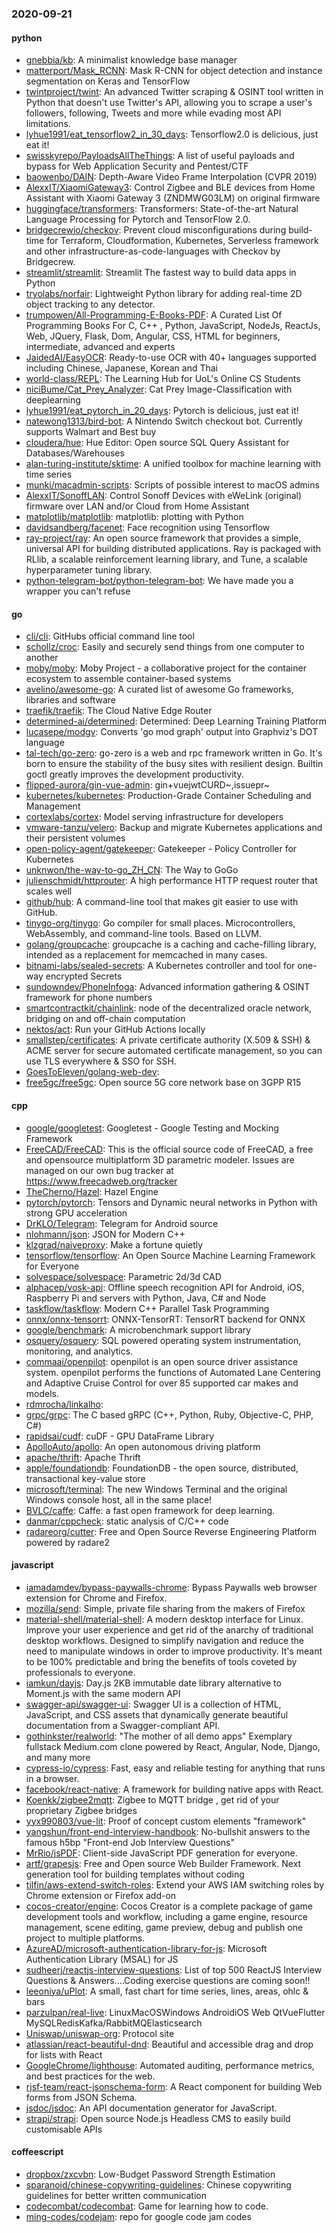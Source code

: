 ### 2020-09-21

#### python
* [gnebbia/kb](https://github.com/gnebbia/kb): A minimalist knowledge base manager
* [matterport/Mask_RCNN](https://github.com/matterport/Mask_RCNN): Mask R-CNN for object detection and instance segmentation on Keras and TensorFlow
* [twintproject/twint](https://github.com/twintproject/twint): An advanced Twitter scraping & OSINT tool written in Python that doesn't use Twitter's API, allowing you to scrape a user's followers, following, Tweets and more while evading most API limitations.
* [lyhue1991/eat_tensorflow2_in_30_days](https://github.com/lyhue1991/eat_tensorflow2_in_30_days): Tensorflow2.0  is delicious, just eat it! 
* [swisskyrepo/PayloadsAllTheThings](https://github.com/swisskyrepo/PayloadsAllTheThings): A list of useful payloads and bypass for Web Application Security and Pentest/CTF
* [baowenbo/DAIN](https://github.com/baowenbo/DAIN): Depth-Aware Video Frame Interpolation (CVPR 2019)
* [AlexxIT/XiaomiGateway3](https://github.com/AlexxIT/XiaomiGateway3): Control Zigbee and BLE devices from Home Assistant with Xiaomi Gateway 3 (ZNDMWG03LM) on original firmware
* [huggingface/transformers](https://github.com/huggingface/transformers): Transformers: State-of-the-art Natural Language Processing for Pytorch and TensorFlow 2.0.
* [bridgecrewio/checkov](https://github.com/bridgecrewio/checkov): Prevent cloud misconfigurations during build-time for Terraform, Cloudformation, Kubernetes, Serverless framework and other infrastructure-as-code-languages with Checkov by Bridgecrew.
* [streamlit/streamlit](https://github.com/streamlit/streamlit): Streamlit  The fastest way to build data apps in Python
* [tryolabs/norfair](https://github.com/tryolabs/norfair): Lightweight Python library for adding real-time 2D object tracking to any detector.
* [trumpowen/All-Programming-E-Books-PDF](https://github.com/trumpowen/All-Programming-E-Books-PDF): A Curated List Of Programming Books For C, C++ , Python, JavaScript, NodeJs, ReactJs, Web, JQuery, Flask, Dom, Angular, CSS, HTML for beginners, intermediate, advanced and experts
* [JaidedAI/EasyOCR](https://github.com/JaidedAI/EasyOCR): Ready-to-use OCR with 40+ languages supported including Chinese, Japanese, Korean and Thai
* [world-class/REPL](https://github.com/world-class/REPL): The Learning Hub for UoL's Online CS Students
* [niciBume/Cat_Prey_Analyzer](https://github.com/niciBume/Cat_Prey_Analyzer): Cat Prey Image-Classification with deeplearning
* [lyhue1991/eat_pytorch_in_20_days](https://github.com/lyhue1991/eat_pytorch_in_20_days): Pytorch is delicious, just eat it! 
* [natewong1313/bird-bot](https://github.com/natewong1313/bird-bot): A Nintendo Switch checkout bot. Currently supports Walmart and Best buy
* [cloudera/hue](https://github.com/cloudera/hue): Hue Editor: Open source SQL Query Assistant for Databases/Warehouses
* [alan-turing-institute/sktime](https://github.com/alan-turing-institute/sktime): A unified toolbox for machine learning with time series
* [munki/macadmin-scripts](https://github.com/munki/macadmin-scripts): Scripts of possible interest to macOS admins
* [AlexxIT/SonoffLAN](https://github.com/AlexxIT/SonoffLAN): Control Sonoff Devices with eWeLink (original) firmware over LAN and/or Cloud from Home Assistant
* [matplotlib/matplotlib](https://github.com/matplotlib/matplotlib): matplotlib: plotting with Python
* [davidsandberg/facenet](https://github.com/davidsandberg/facenet): Face recognition using Tensorflow
* [ray-project/ray](https://github.com/ray-project/ray): An open source framework that provides a simple, universal API for building distributed applications. Ray is packaged with RLlib, a scalable reinforcement learning library, and Tune, a scalable hyperparameter tuning library.
* [python-telegram-bot/python-telegram-bot](https://github.com/python-telegram-bot/python-telegram-bot): We have made you a wrapper you can't refuse

#### go
* [cli/cli](https://github.com/cli/cli): GitHubs official command line tool
* [schollz/croc](https://github.com/schollz/croc): Easily and securely send things from one computer to another  
* [moby/moby](https://github.com/moby/moby): Moby Project - a collaborative project for the container ecosystem to assemble container-based systems
* [avelino/awesome-go](https://github.com/avelino/awesome-go): A curated list of awesome Go frameworks, libraries and software
* [traefik/traefik](https://github.com/traefik/traefik): The Cloud Native Edge Router
* [determined-ai/determined](https://github.com/determined-ai/determined): Determined: Deep Learning Training Platform
* [lucasepe/modgv](https://github.com/lucasepe/modgv): Converts 'go mod graph' output into Graphviz's DOT language
* [tal-tech/go-zero](https://github.com/tal-tech/go-zero): go-zero is a web and rpc framework written in Go. It's born to ensure the stability of the busy sites with resilient design. Builtin goctl greatly improves the development productivity.
* [flipped-aurora/gin-vue-admin](https://github.com/flipped-aurora/gin-vue-admin): gin+vuejwtCURD~,issuepr~
* [kubernetes/kubernetes](https://github.com/kubernetes/kubernetes): Production-Grade Container Scheduling and Management
* [cortexlabs/cortex](https://github.com/cortexlabs/cortex): Model serving infrastructure for developers
* [vmware-tanzu/velero](https://github.com/vmware-tanzu/velero): Backup and migrate Kubernetes applications and their persistent volumes
* [open-policy-agent/gatekeeper](https://github.com/open-policy-agent/gatekeeper): Gatekeeper - Policy Controller for Kubernetes
* [unknwon/the-way-to-go_ZH_CN](https://github.com/unknwon/the-way-to-go_ZH_CN): The Way to GoGo 
* [julienschmidt/httprouter](https://github.com/julienschmidt/httprouter): A high performance HTTP request router that scales well
* [github/hub](https://github.com/github/hub): A command-line tool that makes git easier to use with GitHub.
* [tinygo-org/tinygo](https://github.com/tinygo-org/tinygo): Go compiler for small places. Microcontrollers, WebAssembly, and command-line tools. Based on LLVM.
* [golang/groupcache](https://github.com/golang/groupcache): groupcache is a caching and cache-filling library, intended as a replacement for memcached in many cases.
* [bitnami-labs/sealed-secrets](https://github.com/bitnami-labs/sealed-secrets): A Kubernetes controller and tool for one-way encrypted Secrets
* [sundowndev/PhoneInfoga](https://github.com/sundowndev/PhoneInfoga): Advanced information gathering & OSINT framework for phone numbers
* [smartcontractkit/chainlink](https://github.com/smartcontractkit/chainlink): node of the decentralized oracle network, bridging on and off-chain computation
* [nektos/act](https://github.com/nektos/act): Run your GitHub Actions locally 
* [smallstep/certificates](https://github.com/smallstep/certificates):  A private certificate authority (X.509 & SSH) & ACME server for secure automated certificate management, so you can use TLS everywhere & SSO for SSH.
* [GoesToEleven/golang-web-dev](https://github.com/GoesToEleven/golang-web-dev): 
* [free5gc/free5gc](https://github.com/free5gc/free5gc): Open source 5G core network base on 3GPP R15

#### cpp
* [google/googletest](https://github.com/google/googletest): Googletest - Google Testing and Mocking Framework
* [FreeCAD/FreeCAD](https://github.com/FreeCAD/FreeCAD): This is the official source code of FreeCAD, a free and opensource multiplatform 3D parametric modeler. Issues are managed on our own bug tracker at https://www.freecadweb.org/tracker
* [TheCherno/Hazel](https://github.com/TheCherno/Hazel): Hazel Engine
* [pytorch/pytorch](https://github.com/pytorch/pytorch): Tensors and Dynamic neural networks in Python with strong GPU acceleration
* [DrKLO/Telegram](https://github.com/DrKLO/Telegram): Telegram for Android source
* [nlohmann/json](https://github.com/nlohmann/json): JSON for Modern C++
* [klzgrad/naiveproxy](https://github.com/klzgrad/naiveproxy): Make a fortune quietly
* [tensorflow/tensorflow](https://github.com/tensorflow/tensorflow): An Open Source Machine Learning Framework for Everyone
* [solvespace/solvespace](https://github.com/solvespace/solvespace): Parametric 2d/3d CAD
* [alphacep/vosk-api](https://github.com/alphacep/vosk-api): Offline speech recognition API for Android, iOS, Raspberry Pi and servers with Python, Java, C# and Node
* [taskflow/taskflow](https://github.com/taskflow/taskflow): Modern C++ Parallel Task Programming
* [onnx/onnx-tensorrt](https://github.com/onnx/onnx-tensorrt): ONNX-TensorRT: TensorRT backend for ONNX
* [google/benchmark](https://github.com/google/benchmark): A microbenchmark support library
* [osquery/osquery](https://github.com/osquery/osquery): SQL powered operating system instrumentation, monitoring, and analytics.
* [commaai/openpilot](https://github.com/commaai/openpilot): openpilot is an open source driver assistance system. openpilot performs the functions of Automated Lane Centering and Adaptive Cruise Control for over 85 supported car makes and models.
* [rdmrocha/linkalho](https://github.com/rdmrocha/linkalho): 
* [grpc/grpc](https://github.com/grpc/grpc): The C based gRPC (C++, Python, Ruby, Objective-C, PHP, C#)
* [rapidsai/cudf](https://github.com/rapidsai/cudf): cuDF - GPU DataFrame Library
* [ApolloAuto/apollo](https://github.com/ApolloAuto/apollo): An open autonomous driving platform
* [apache/thrift](https://github.com/apache/thrift): Apache Thrift
* [apple/foundationdb](https://github.com/apple/foundationdb): FoundationDB - the open source, distributed, transactional key-value store
* [microsoft/terminal](https://github.com/microsoft/terminal): The new Windows Terminal and the original Windows console host, all in the same place!
* [BVLC/caffe](https://github.com/BVLC/caffe): Caffe: a fast open framework for deep learning.
* [danmar/cppcheck](https://github.com/danmar/cppcheck): static analysis of C/C++ code
* [radareorg/cutter](https://github.com/radareorg/cutter): Free and Open Source Reverse Engineering Platform powered by radare2

#### javascript
* [iamadamdev/bypass-paywalls-chrome](https://github.com/iamadamdev/bypass-paywalls-chrome): Bypass Paywalls web browser extension for Chrome and Firefox.
* [mozilla/send](https://github.com/mozilla/send): Simple, private file sharing from the makers of Firefox
* [material-shell/material-shell](https://github.com/material-shell/material-shell): A modern desktop interface for Linux. Improve your user experience and get rid of the anarchy of traditional desktop workflows. Designed to simplify navigation and reduce the need to manipulate windows in order to improve productivity. It's meant to be 100% predictable and bring the benefits of tools coveted by professionals to everyone.
* [iamkun/dayjs](https://github.com/iamkun/dayjs):  Day.js 2KB immutable date library alternative to Moment.js with the same modern API
* [swagger-api/swagger-ui](https://github.com/swagger-api/swagger-ui): Swagger UI is a collection of HTML, JavaScript, and CSS assets that dynamically generate beautiful documentation from a Swagger-compliant API.
* [gothinkster/realworld](https://github.com/gothinkster/realworld): "The mother of all demo apps"  Exemplary fullstack Medium.com clone powered by React, Angular, Node, Django, and many more 
* [cypress-io/cypress](https://github.com/cypress-io/cypress): Fast, easy and reliable testing for anything that runs in a browser.
* [facebook/react-native](https://github.com/facebook/react-native): A framework for building native apps with React.
* [Koenkk/zigbee2mqtt](https://github.com/Koenkk/zigbee2mqtt): Zigbee  to MQTT bridge , get rid of your proprietary Zigbee bridges 
* [yyx990803/vue-lit](https://github.com/yyx990803/vue-lit): Proof of concept custom elements "framework"
* [yangshun/front-end-interview-handbook](https://github.com/yangshun/front-end-interview-handbook):  No-bullshit answers to the famous h5bp "Front-end Job Interview Questions"
* [MrRio/jsPDF](https://github.com/MrRio/jsPDF): Client-side JavaScript PDF generation for everyone.
* [artf/grapesjs](https://github.com/artf/grapesjs): Free and Open source Web Builder Framework. Next generation tool for building templates without coding
* [tilfin/aws-extend-switch-roles](https://github.com/tilfin/aws-extend-switch-roles): Extend your AWS IAM switching roles by Chrome extension or Firefox add-on
* [cocos-creator/engine](https://github.com/cocos-creator/engine): Cocos Creator is a complete package of game development tools and workflow, including a game engine, resource management, scene editing, game preview, debug and publish one project to multiple platforms.
* [AzureAD/microsoft-authentication-library-for-js](https://github.com/AzureAD/microsoft-authentication-library-for-js): Microsoft Authentication Library (MSAL) for JS
* [sudheerj/reactjs-interview-questions](https://github.com/sudheerj/reactjs-interview-questions): List of top 500 ReactJS Interview Questions & Answers....Coding exercise questions are coming soon!!
* [leeoniya/uPlot](https://github.com/leeoniya/uPlot):  A small, fast chart for time series, lines, areas, ohlc & bars
* [parzulpan/real-live](https://github.com/parzulpan/real-live):  LinuxMacOSWindows AndroidiOS Web  QtVueFlutter MySQLRedisKafka/RabbitMQElasticsearch 
* [Uniswap/uniswap-org](https://github.com/Uniswap/uniswap-org):  Protocol site
* [atlassian/react-beautiful-dnd](https://github.com/atlassian/react-beautiful-dnd): Beautiful and accessible drag and drop for lists with React
* [GoogleChrome/lighthouse](https://github.com/GoogleChrome/lighthouse): Automated auditing, performance metrics, and best practices for the web.
* [rjsf-team/react-jsonschema-form](https://github.com/rjsf-team/react-jsonschema-form): A React component for building Web forms from JSON Schema.
* [jsdoc/jsdoc](https://github.com/jsdoc/jsdoc): An API documentation generator for JavaScript.
* [strapi/strapi](https://github.com/strapi/strapi):  Open source Node.js Headless CMS to easily build customisable APIs

#### coffeescript
* [dropbox/zxcvbn](https://github.com/dropbox/zxcvbn): Low-Budget Password Strength Estimation
* [sparanoid/chinese-copywriting-guidelines](https://github.com/sparanoid/chinese-copywriting-guidelines): Chinese copywriting guidelines for better written communication
* [codecombat/codecombat](https://github.com/codecombat/codecombat): Game for learning how to code.
* [ming-codes/codejam](https://github.com/ming-codes/codejam): repo for google code jam codes

